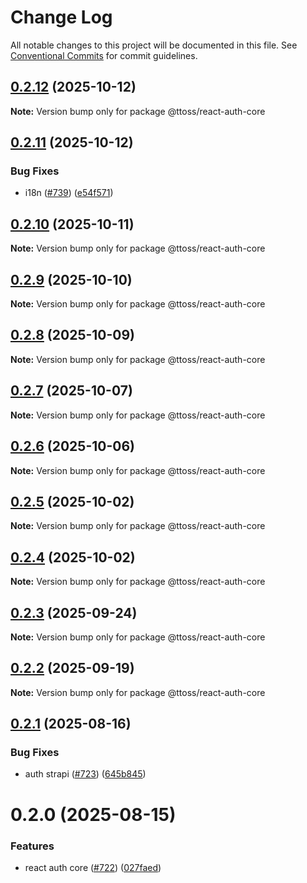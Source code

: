 # Change Log

All notable changes to this project will be documented in this file.
See [Conventional Commits](https://conventionalcommits.org) for commit guidelines.

## [0.2.12](https://github.com/ttoss/ttoss/compare/@ttoss/react-auth-core@0.2.11...@ttoss/react-auth-core@0.2.12) (2025-10-12)

**Note:** Version bump only for package @ttoss/react-auth-core

## [0.2.11](https://github.com/ttoss/ttoss/compare/@ttoss/react-auth-core@0.2.10...@ttoss/react-auth-core@0.2.11) (2025-10-12)

### Bug Fixes

- i18n ([#739](https://github.com/ttoss/ttoss/issues/739)) ([e54f571](https://github.com/ttoss/ttoss/commit/e54f57143ac7c2bc974737b91c76658a13f4ee72))

## [0.2.10](https://github.com/ttoss/ttoss/compare/@ttoss/react-auth-core@0.2.9...@ttoss/react-auth-core@0.2.10) (2025-10-11)

**Note:** Version bump only for package @ttoss/react-auth-core

## [0.2.9](https://github.com/ttoss/ttoss/compare/@ttoss/react-auth-core@0.2.8...@ttoss/react-auth-core@0.2.9) (2025-10-10)

**Note:** Version bump only for package @ttoss/react-auth-core

## [0.2.8](https://github.com/ttoss/ttoss/compare/@ttoss/react-auth-core@0.2.7...@ttoss/react-auth-core@0.2.8) (2025-10-09)

**Note:** Version bump only for package @ttoss/react-auth-core

## [0.2.7](https://github.com/ttoss/ttoss/compare/@ttoss/react-auth-core@0.2.6...@ttoss/react-auth-core@0.2.7) (2025-10-07)

**Note:** Version bump only for package @ttoss/react-auth-core

## [0.2.6](https://github.com/ttoss/ttoss/compare/@ttoss/react-auth-core@0.2.5...@ttoss/react-auth-core@0.2.6) (2025-10-06)

**Note:** Version bump only for package @ttoss/react-auth-core

## [0.2.5](https://github.com/ttoss/ttoss/compare/@ttoss/react-auth-core@0.2.4...@ttoss/react-auth-core@0.2.5) (2025-10-02)

**Note:** Version bump only for package @ttoss/react-auth-core

## [0.2.4](https://github.com/ttoss/ttoss/compare/@ttoss/react-auth-core@0.2.3...@ttoss/react-auth-core@0.2.4) (2025-10-02)

**Note:** Version bump only for package @ttoss/react-auth-core

## [0.2.3](https://github.com/ttoss/ttoss/compare/@ttoss/react-auth-core@0.2.2...@ttoss/react-auth-core@0.2.3) (2025-09-24)

**Note:** Version bump only for package @ttoss/react-auth-core

## [0.2.2](https://github.com/ttoss/ttoss/compare/@ttoss/react-auth-core@0.2.1...@ttoss/react-auth-core@0.2.2) (2025-09-19)

**Note:** Version bump only for package @ttoss/react-auth-core

## [0.2.1](https://github.com/ttoss/ttoss/compare/@ttoss/react-auth-core@0.2.0...@ttoss/react-auth-core@0.2.1) (2025-08-16)

### Bug Fixes

- auth strapi ([#723](https://github.com/ttoss/ttoss/issues/723)) ([645b845](https://github.com/ttoss/ttoss/commit/645b8452612a970780f6a92fc9dc4a2a5cfe9e26))

# 0.2.0 (2025-08-15)

### Features

- react auth core ([#722](https://github.com/ttoss/ttoss/issues/722)) ([027faed](https://github.com/ttoss/ttoss/commit/027faedc769a2449f1b92a51472106ba116fbcf6))
